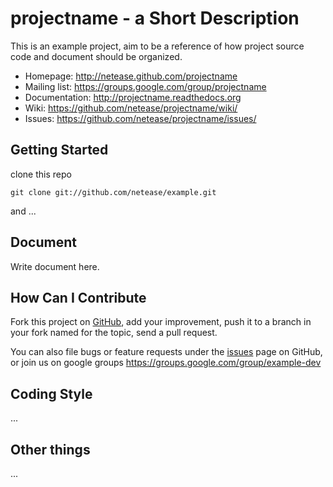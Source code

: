 projectname - a Short Description 
===============

This is an example project, aim to be a reference of how project source code and document should be organized.

 * Homepage: <http://netease.github.com/projectname>
 * Mailing list: <https://groups.google.com/group/projectname>
 * Documentation: <http://projectname.readthedocs.org>
 * Wiki: <https://github.com/netease/projectname/wiki/>
 * Issues: <https://github.com/netease/projectname/issues/>

Getting Started
---------------

clone this repo

    git clone git://github.com/netease/example.git

and ...

Document
--------

Write document here.

How Can I Contribute
--------------------

Fork this project on [GitHub](https://github.com/netease/example), add your improvement, push it to a branch in your fork named for the topic, send a pull request.

You can also file bugs or feature requests under the [issues](https://github.com/netease/example/issues/) page on GitHub, or join us on google groups <https://groups.google.com/group/example-dev>

Coding Style
------------

...

Other things
------------

...
